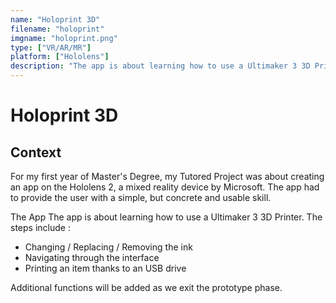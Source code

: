 ```yaml
---
name: "Holoprint 3D"
filename: "holoprint"
imgname: "holoprint.png"
type: ["VR/AR/MR"]
platform: ["Hololens"]
description: "The app is about learning how to use a Ultimaker 3 3D Printer. This is an app on the Hololens 2, a mixed reality device by Microsoft."
---
```

<h1> Holoprint 3D </h1>

<h2> Context </h2>
For my first year of Master's Degree, my Tutored Project was about creating an app on the Hololens 2, a mixed reality device by Microsoft. The app had to provide the user with a simple, but concrete and usable skill.

The App
The app is about learning how to use a Ultimaker 3 3D Printer. The steps include :

- Changing / Replacing / Removing the ink
- Navigating through the interface
- Printing an item thanks to an USB drive

Additional functions will be added as we exit the prototype phase.
